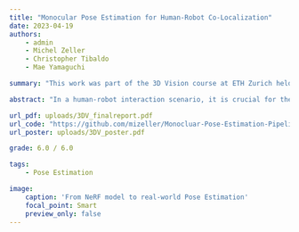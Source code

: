 ```yaml
---
title: "Monocular Pose Estimation for Human-Robot Co-Localization"
date: 2023-04-19
authors:
    - admin
    - Michel Zeller
    - Christopher Tibaldo
    - Mae Yamaguchi

summary: "This work was part of the 3D Vision course at ETH Zurich held by Prof. Dr. Marc Polleyfeys. We propose employing a monocular pose-estimation algorithm to obtain an initial guess of the spatial relationship, that can serve as a good prior for subsequent multi-agent posegraph optimisation."

abstract: "In a human-robot interaction scenario, it is crucial for the different agents to be able to precisely localize each other in the shared environment, i.e. to visualize a planned trajectory. However, feature-based visual registration is an arduous task because feature matching between different camera streams is computationally expensive and challenging due to different points-of-view. In this work, we propose employing a monocular pose-estimation algorithm to obtain an initial guess of the spatial relationship, that can serve as a good prior for subsequent multi-agent posegraph optimisation."

url_pdf: uploads/3DV_finalreport.pdf
url_code: "https://github.com/mizeller/Monocluar-Pose-Estimation-Pipeline-for-Spot"
url_poster: uploads/3DV_poster.pdf

grade: 6.0 / 6.0

tags: 
    - Pose Estimation

image:
    caption: 'From NeRF model to real-world Pose Estimation'
    focal_point: Smart
    preview_only: false
---
```


